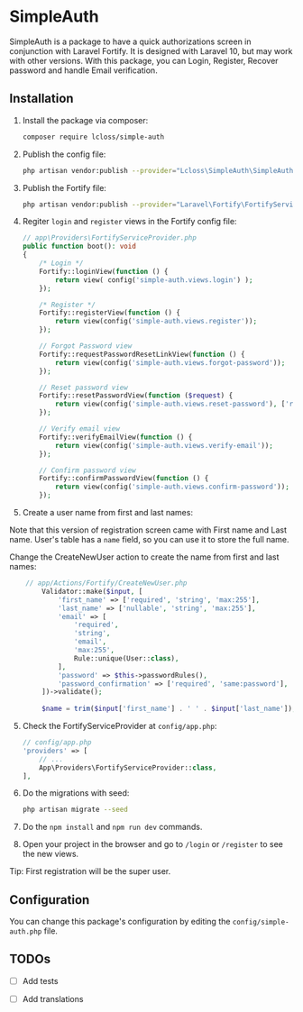 # SimpleAuth
SimpleAuth is a package to have a quick authorizations screen in conjunction with Laravel Fortify. 
It is designed with Laravel 10, but may work with other versions.
With this package, you can Login, Register, Recover password and handle Email verification.

## Installation
1. Install the package via composer:
    ```bash
    composer require lcloss/simple-auth
    ```
2. Publish the config file:
    ```bash
    php artisan vendor:publish --provider="Lcloss\SimpleAuth\SimpleAuthServiceProvider"
    ```

3. Publish the Fortify file:
    ```bash
    php artisan vendor:publish --provider="Laravel\Fortify\FortifyServiceProvider"
    ```

4. Regiter `login` and `register` views in the Fortify config file:
    ```php
    // app\Providers\FortifyServiceProvider.php
    public function boot(): void
    {
        /* Login */
        Fortify::loginView(function () {
            return view( config('simple-auth.views.login') );
        });

        /* Register */
        Fortify::registerView(function () {
            return view(config('simple-auth.views.register'));
        });

        // Forgot Password view
        Fortify::requestPasswordResetLinkView(function () {
            return view(config('simple-auth.views.forgot-password'));
        });

        // Reset password view
        Fortify::resetPasswordView(function ($request) {
            return view(config('simple-auth.views.reset-password'), ['request' => $request]);
        });

        // Verify email view
        Fortify::verifyEmailView(function () {
            return view(config('simple-auth.views.verify-email'));
        });

        // Confirm password view
        Fortify::confirmPasswordView(function () {
            return view(config('simple-auth.views.confirm-password'));
        });
   
    ```
 
5. Create a user name from first and last names:

Note that this version of registration screen came with First name and Last name.
User's table has a `name` field, so you can use it to store the full name.

Change the CreateNewUser action to create the name from first and last names:

```php
    // app/Actions/Fortify/CreateNewUser.php
        Validator::make($input, [
            'first_name' => ['required', 'string', 'max:255'],
            'last_name' => ['nullable', 'string', 'max:255'],
            'email' => [
                'required',
                'string',
                'email',
                'max:255',
                Rule::unique(User::class),
            ],
            'password' => $this->passwordRules(),
            'password_confirmation' => ['required', 'same:password'],
        ])->validate();
        
        $name = trim($input['first_name'] . ' ' . $input['last_name']);
```

5. Check the FortifyServiceProvider at `config/app.php`:
    ```php
    // config/app.php
    'providers' => [
        // ...
        App\Providers\FortifyServiceProvider::class,
    ],
    ```
   
6. Do the migrations with seed:
    ```bash
    php artisan migrate --seed
    ```

7. Do the `npm install` and `npm run dev` commands.

8. Open your project in the browser and go to `/login` or `/register` to see the new views.

Tip: First registration will be the super user.

## Configuration

You can change this package's configuration by editing the `config/simple-auth.php` file.

## TODOs
- [ ] Add tests
- [ ] Add translations

